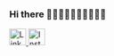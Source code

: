 ### Hi there 👋👩🏽‍💻🌟🦄💖🌼🐚🌿

<a href="https://www.linkedin.com/in/idaenholm/">
  <img src="https://cdn.jsdelivr.net/npm/simple-icons@v3/icons/linkedin.svg" alt="Linkedin" height="30" width="30">
</a>
<a href="https://www.instagram.com/idameretee/">
  <img src="https://cdn.jsdelivr.net/npm/simple-icons@v3/icons/instagram.svg" alt="Instagram" height="30" width="30">
</a>
